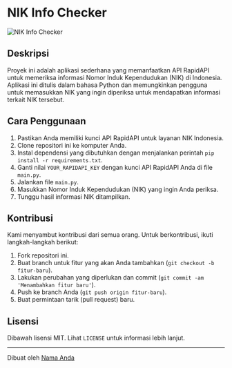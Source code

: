 # NIK Info Checker

![NIK Info Checker](https://your-image-url.com/your-image.png)

## Deskripsi
Proyek ini adalah aplikasi sederhana yang memanfaatkan API RapidAPI untuk memeriksa informasi Nomor Induk Kependudukan (NIK) di Indonesia. Aplikasi ini ditulis dalam bahasa Python dan memungkinkan pengguna untuk memasukkan NIK yang ingin diperiksa untuk mendapatkan informasi terkait NIK tersebut.

## Cara Penggunaan
1. Pastikan Anda memiliki kunci API RapidAPI untuk layanan NIK Indonesia.
2. Clone repositori ini ke komputer Anda.
3. Instal dependensi yang dibutuhkan dengan menjalankan perintah `pip install -r requirements.txt`.
4. Ganti nilai `YOUR_RAPIDAPI_KEY` dengan kunci API RapidAPI Anda di file `main.py`.
5. Jalankan file `main.py`.
6. Masukkan Nomor Induk Kependudukan (NIK) yang ingin Anda periksa.
7. Tunggu hasil informasi NIK ditampilkan.

## Kontribusi
Kami menyambut kontribusi dari semua orang. Untuk berkontribusi, ikuti langkah-langkah berikut:
1. Fork repositori ini.
2. Buat branch untuk fitur yang akan Anda tambahkan (`git checkout -b fitur-baru`).
3. Lakukan perubahan yang diperlukan dan commit (`git commit -am 'Menambahkan fitur baru'`).
4. Push ke branch Anda (`git push origin fitur-baru`).
5. Buat permintaan tarik (pull request) baru.

## Lisensi
Dibawah lisensi MIT. Lihat `LICENSE` untuk informasi lebih lanjut.

---
Dibuat oleh [Nama Anda](https://github.com/AutoFtBot)
